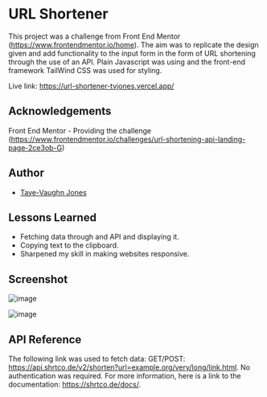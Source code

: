 
# URL Shortener

This project was a challenge from Front End Mentor (https://www.frontendmentor.io/home). The aim was to replicate the design given and add functionality to the input form in the form of URL shortening through the use of an API. Plain Javascript was using and the front-end framework TailWind CSS was used for styling.

Live link: https://url-shortener-tvjones.vercel.app/

## Acknowledgements

 Front End Mentor - Providing the challenge (https://www.frontendmentor.io/challenges/url-shortening-api-landing-page-2ce3ob-G)

## Author

- [Taye-Vaughn Jones](https://github.com/tvjones)


## Lessons Learned

* Fetching data through and API and displaying it.
* Copying text to the clipboard.
* Sharpened my skill in making websites responsive.
## Screenshot

![image](https://user-images.githubusercontent.com/43976584/186023861-b9a5f880-3191-404d-b150-3465af096753.png)

![image](https://user-images.githubusercontent.com/43976584/186024105-18c05418-9b86-4303-a70a-99e12d4967f0.png)



## API Reference

The following link was used to fetch data:
GET/POST: https://api.shrtco.de/v2/shorten?url=example.org/very/long/link.html. No authentication was required. For more information, here is a link to the documentation: https://shrtco.de/docs/.

